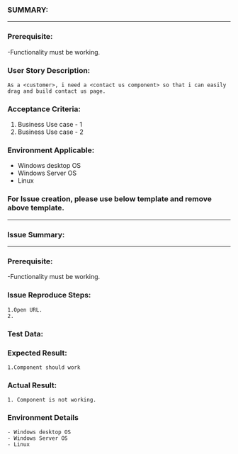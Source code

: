 
### SUMMARY:
----
### Prerequisite:
-Functionality must be working.

### User Story Description:
    As a <customer>, i need a <contact us component> so that i can easily drag and build contact us page.

### Acceptance Criteria:
1. Business Use case - 1
2. Business Use case - 2
 
###  Environment Applicable:

- Windows desktop OS
- Windows Server OS
- Linux


### For Issue creation, please use below template and remove above template.
--------------------

### Issue Summary:
----
### Prerequisite:
-Functionality must be working.

### Issue Reproduce Steps:
    1.Open URL.
    2. 
    
### Test Data:

### Expected Result:
    1.Component should work
 
### Actual Result:
    1. Component is not working.
    
### Environment Details
    - Windows desktop OS
    - Windows Server OS
    - Linux
